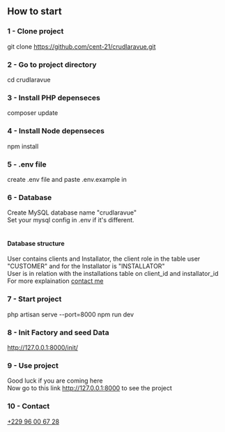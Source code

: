 ## How to start

### 1 - Clone project
git clone https://github.com/cent-21/crudlaravue.git
### 2 - Go to project directory
cd crudlaravue
### 3 - Install PHP depenseces
composer update
### 4 - Install Node depenseces
npm install
### 5 - .env file 
create .env file and paste .env.example in
### 6 - Database
Create MySQL database name "crudlaravue" <br/>
Set your mysql config in .env if it's different.<br/><br/>

#### Database structure 
User contains clients and Installator, the client role in the table user "CUSTOMER" and for the Installator is "INSTALLATOR"<br/>
User is in relation with the installations table on client_id and installator_id<br/> 
For more explaination <a href="https://wa.me/+22996006728">contact me</a>



### 7 - Start project
php artisan serve --port=8000
npm run dev 
### 8 - Init Factory and seed Data
http://127.0.0.1:8000/init/
### 9 - Use project
Good luck if you are coming here<br/>
Now go to this link http://127.0.0.1:8000 to see the project
### 10 - Contact
<a href="https://wa.me/+22996006728"/>+229 96 00 67 28</a>
